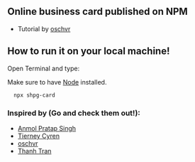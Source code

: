
## Online business card  published on NPM
- Tutorial by [oschvr](https://oschvr.com/posts/create-your-npm-card/)

## How to run it on your local machine!
Open Terminal and type:

Make sure to have [Node](https://www.npmjs.com/get-npm) installed.
```
  npx shpg-card
```

### Inspired by (Go and check them out!):
- [Anmol Pratap Singh](https://github.com/anmol098/npx_card)
- [Tierney Cyren](https://github.com/bnb/bitandbang)
- [oschvr](https://github.com/oschvr/card)
- [Thanh Tran](https://github.com/trongthanh/npx-card)
